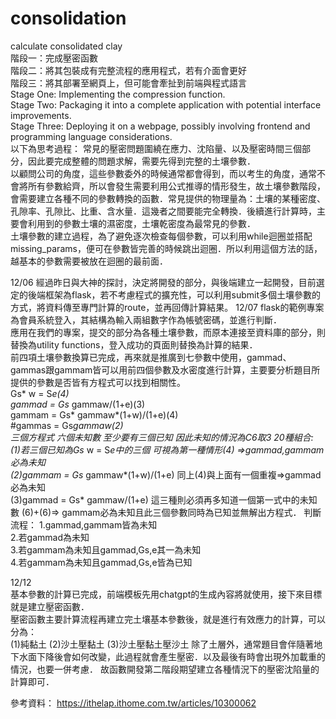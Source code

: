 # consolidation
calculate consolidated clay  
階段一：完成壓密函數  
階段二：將其包裝成有完整流程的應用程式，若有介面會更好  
階段三：將其部署至網頁上，但可能會牽扯到前端與程式語言  
Stage One: Implementing the compression function.  
Stage Two: Packaging it into a complete application with potential interface improvements.  
Stage Three: Deploying it on a webpage, possibly involving frontend and programming language considerations.  
以下為思考過程：
常見的壓密問題圍繞在應力、沈陷量、以及壓密時間三個部分，因此要完成整體的問題求解，需要先得到完整的土壤參數．  
以顧問公司的角度，這些參數委外的時候通常都會得到，而以考生的角度，通常不會將所有參數給齊，所以會發生需要利用公式推導的情形發生，故土壤參數階段，會需要建立各種不同的參數轉換的函數．常見提供的物理量為：土壤的某種密度、孔隙率、孔隙比、比重、含水量．這幾者之間要能完全轉換．後續進行計算時，主要會利用到的參數土壤的濕密度，土壤乾密度為最常見的參數．  
土壤參數的建立過程，為了避免逐次檢查每個參數，可以利用while迴圈並搭配missing_params，便可在參數皆完善的時候跳出迴圈．所以利用這個方法的話，越基本的參數需要被放在迴圈的最前面．  

12/06 經過昨日與大神的探討，決定將開發的部分，與後端建立一起開發，目前選定的後端框架為flask，若不考慮程式的擴充性，可以利用submit多個土壤參數的方式，將資料傳至專門計算的route，並再回傳計算結果。
12/07 flask的範例專案為會員系統登入，其結構為輸入兩組數字作為帳號密碼，並進行判斷．  
應用在我們的專案，提交的部分為各種土壤參數，而原本連接至資料庫的部分，則替換為utility functions，登入成功的頁面則替換為計算的結果．  
前四項土壤參數換算已完成，再來就是推廣到七參數中使用，gammad、gammas跟gammam皆可以用前四個參數及水密度進行計算，主要要分析題目所提供的參數是否皆有方程式可以找到相關性。  
Gs* w = S*e(4)  
gammad = Gs* gammaw/(1+e)(3)  
gammam = Gs* gammaw*(1+w)/(1+e)(4)  
#gammas = Gs*gammaw(2)  
三個方程式 六個未知數 至少要有三個已知 因此未知的情況為C6取3 20種組合:  
(1)若三個已知為Gs* w = S*e中的三個 可視為第一種情形(4) =>gammad,gammam必為未知  
(2)gammam = Gs* gammaw*(1+w)/(1+e) 同上(4)與上面有一個重複=>gammad必為未知  
(3)gammad = Gs* gammaw/(1+e) 這三種則必須再多知道一個第一式中的未知數 (6)+(6)=> gammam必為未知且此三個參數同時為已知並無解出方程式．
判斷流程： 
1.gammad,gammam皆為未知   
2.若gammad為未知  
3.若gammam為未知且gammad,Gs,e其一為未知  
4.若gammam為未知且gammad,Gs,e皆為已知  

12/12  
基本參數的計算已完成，前端模板先用chatgpt的生成內容將就使用，接下來目標就是建立壓密函數．  
壓密函數主要計算流程再建立完土壤基本參數後，就是進行有效應力的計算，可以分為：  
    (1)純黏土
    (2)沙土壓黏土
    (3)沙土壓黏土壓沙土
除了土層外，通常題目會伴隨著地下水面下降後會如何改變，此過程就會產生壓密．以及最後有時會出現外加載重的情況，也要一併考慮．
故函數開發第二階段期望建立各種情況下的壓密沈陷量的計算即可．

參考資料：
https://ithelap.ithome.com.tw/articles/10300062
